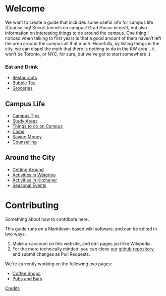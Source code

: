 <!-- TITLE: Home -->
<!-- SUBTITLE: Fantastic Waterloo Gems and Where to Find Them -->

# Welcome

We want to create a guide that includes some useful info for campus life (Counseling! Secret tunnels on campus! Grad House beers!), but also information on interesting things to do around the campus. One thing I noticed when talking to first years is that a good amount of them haven’t left the area around the campus all that much. Hopefully, by listing things in the city, we can dispel the myth that there is nothing to do in the KW area… it won’t be Toronto, or NYC, for sure, but we’ve got to start somewhere :)

### Eat and Drink
* [Restaurants](/restaurants)
* [Bubble Tea](/bubble-tea)
* [Groceries](/groceries)

## Campus Life
* [Campus Tips](/campus-tips)
* [Study Areas](/study-areas)
* [Things to do on Campus](/what-to-do)
* [Clubs](/clubs)
* [Saving Money](/saving-money)
* [Counselling](/counselling)

## Around the City
* [Getting Around](/getting-around)
* [Activities in Waterloo](/waterloo-activities)
* [Activities in Kitchener](/kitchener-activities)
* [Seasonal Events](/events)

# Contributing
Something about how to contribute here.

This guide runs on a Markdown-based wiki software, and can be edited in two ways:
1.  Make an account on this website, and edit pages just like Wikipedia.
2.  For the more technically minded: you can clone [our github repository](https://github.com/icechen1/uwguide) and submit changes as Pull Requests.

We're currently working on the following two pages:
* [Coffee Shops](/coffee-shops)
* [Pubs and Bars](/bars)

[Credits](/credits)
